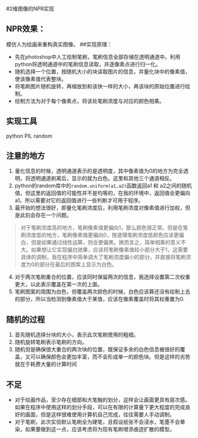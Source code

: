 #2维图像的NPR实现
## NPR效果：
模仿人为绘画来重构真实图像。
##实现原理：
+ 先在photoshop中人工绘制笔刷，笔刷信息全部存储在透明通道中。利用python将透明通道中的笔刷信息读取，并逐像素点进行归一化。
+ 随机选择一个位置，按随机大小的块读取图片的信息，并量化块中的像素值，使该像素值代表整块。
+ 将笔刷图片随机旋转，再缩放到和该快一样的大小，再该块的原始位置进行绘制。
+ 绘制方法为对于每个像素点，将该处笔刷浓度与对应的颜色相乘。
## 实现工具
python PIL random
## 注意的地方
1. 量化信息的时候，透明通道表示的是透明度，其中像素值为0的地方为完全透明，将透明通道剥离后，显示的就为白色。这里和其他三个通道相反。
2. python的random库中的```random.uniform(a1,a2)```函数返回a1 和 a2之间的随机值，但这里的返回值的可能性并不是均等的，在我的环境中，返回值会更偏向a1。所以需要对它的返回值进行一些判断才可用于程序。
3. 最开始的想法很好，即量化笔刷浓度后，利用笔刷浓度对像素值进行加权，但是此刻会存在一个问题。
> 对于笔刷浓度高的地方，笔刷像素值更偏向1，那么颜色很正常。但是在笔刷浓度低的地方，笔刷像素值更偏向0，按道理笔刷浓度低颜色应该更偏白，但是如果通过线性运算，则会更偏黑。换而言之，简单相乘的意义不大。如果想让它实现偏白效果，应该将笔刷像素值较小部分大于1，这需要具体的调制，我在程序中简单调大了笔刷浓度偏小的部分，并直接将笔刷浓度为0的部分在最后的图案上显示为白色。

4. 对于两次笔刷重合的位置，应该同时保留两次的信息，我选择设置第二次权重更大，以此表示覆盖在第一次的上面。
5. 笔刷图案的周围为白色，但覆盖两次颜色的时候，白色应该算还没有绘制上去的部分，所以当检测到像素值大于某值，应该在像素覆盖时将其权重置为0.
## 随机的过程
1. 首先随机选择分块的大小，表示此次笔刷使用的粗细。
2. 随机旋转笔刷表示笔刷的方向。
3. 随机但是确保很大重合的两次块的位置，既保证多余的白色信息被很好的覆盖，又可以确保颜色会更加丰富，而不会形成单一的颜色块。但是这样的劣势就在于耗费大量的计算时间
## 不足
+ 对于绘画作品，至少存在细部和大笔触的划分，这样会让画面更具有层次感。如果在程序中使用这样的划分手段，可以在有限的计算量下更大程度的完成良好的画面，但是这样很难使用计算机自己完成，往往需要人手动调制。
+ 对于笔刷，此次实验默认笔刷全为硬笔，且假设纸张不会浸水，笔墨不会晕染，如果要做到这一点，应该考虑将为现有笔刷增添痕迹扩散的模型。
